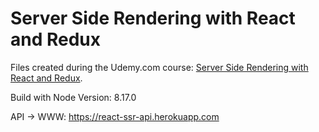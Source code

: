# Server Side Rendering with React and Redux

Files created during the Udemy.com course:
[Server Side Rendering with React and Redux](https://www.udemy.com/course/server-side-rendering-with-react-and-redux).

Build with Node Version: 8.17.0

API -> WWW: <https://react-ssr-api.herokuapp.com>
